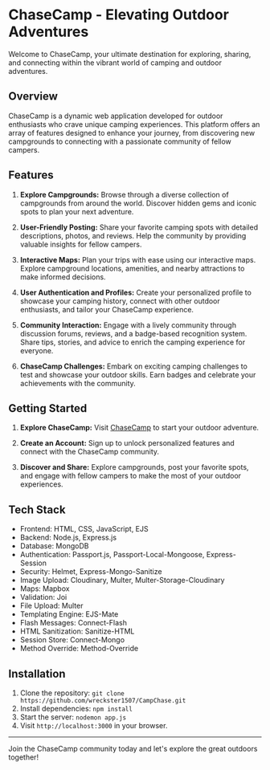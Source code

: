 # ChaseCamp - Elevating Outdoor Adventures

Welcome to ChaseCamp, your ultimate destination for exploring, sharing, and connecting within the vibrant world of camping and outdoor adventures.

## Overview

ChaseCamp is a dynamic web application developed for outdoor enthusiasts who crave unique camping experiences. This platform offers an array of features designed to enhance your journey, from discovering new campgrounds to connecting with a passionate community of fellow campers.

## Features

1. **Explore Campgrounds:** Browse through a diverse collection of campgrounds from around the world. Discover hidden gems and iconic spots to plan your next adventure.

2. **User-Friendly Posting:** Share your favorite camping spots with detailed descriptions, photos, and reviews. Help the community by providing valuable insights for fellow campers.

3. **Interactive Maps:** Plan your trips with ease using our interactive maps. Explore campground locations, amenities, and nearby attractions to make informed decisions.

4. **User Authentication and Profiles:** Create your personalized profile to showcase your camping history, connect with other outdoor enthusiasts, and tailor your ChaseCamp experience.

5. **Community Interaction:** Engage with a lively community through discussion forums, reviews, and a badge-based recognition system. Share tips, stories, and advice to enrich the camping experience for everyone.

6. **ChaseCamp Challenges:** Embark on exciting camping challenges to test and showcase your outdoor skills. Earn badges and celebrate your achievements with the community.

## Getting Started

1. **Explore ChaseCamp:** Visit [ChaseCamp](https://campchase-wreckster.onrender.com) to start your outdoor adventure.

2. **Create an Account:** Sign up to unlock personalized features and connect with the ChaseCamp community.

3. **Discover and Share:** Explore campgrounds, post your favorite spots, and engage with fellow campers to make the most of your outdoor experiences.

## Tech Stack

- Frontend: HTML, CSS, JavaScript, EJS
- Backend: Node.js, Express.js
- Database: MongoDB
- Authentication: Passport.js, Passport-Local-Mongoose, Express-Session
- Security: Helmet, Express-Mongo-Sanitize
- Image Upload: Cloudinary, Multer, Multer-Storage-Cloudinary
- Maps: Mapbox
- Validation: Joi
- File Upload: Multer
- Templating Engine: EJS-Mate
- Flash Messages: Connect-Flash
- HTML Sanitization: Sanitize-HTML
- Session Store: Connect-Mongo
- Method Override: Method-Override

## Installation

1. Clone the repository: `git clone https://github.com/wreckster1507/CampChase.git`
2. Install dependencies: `npm install`
3. Start the server: `nodemon app.js`
4. Visit `http://localhost:3000` in your browser.

---

Join the ChaseCamp community today and let's explore the great outdoors together!
